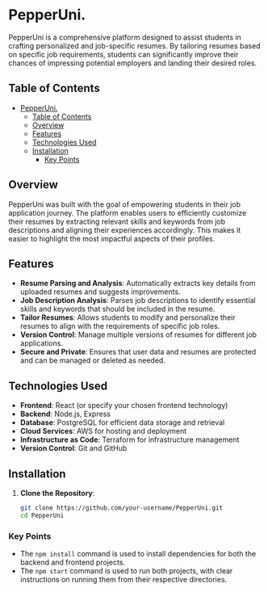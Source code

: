 # PepperUni.

PepperUni is a comprehensive platform designed to assist students in crafting personalized and job-specific resumes. By tailoring resumes based on specific job requirements, students can significantly improve their chances of impressing potential employers and landing their desired roles.

## Table of Contents

- [PepperUni.](#pepperuni)
  - [Table of Contents](#table-of-contents)
  - [Overview](#overview)
  - [Features](#features)
  - [Technologies Used](#technologies-used)
  - [Installation](#installation)
    - [Key Points](#key-points)

## Overview

PepperUni was built with the goal of empowering students in their job application journey. The platform enables users to efficiently customize their resumes by extracting relevant skills and keywords from job descriptions and aligning their experiences accordingly. This makes it easier to highlight the most impactful aspects of their profiles.

## Features

- **Resume Parsing and Analysis**: Automatically extracts key details from uploaded resumes and suggests improvements.
- **Job Description Analysis**: Parses job descriptions to identify essential skills and keywords that should be included in the resume.
- **Tailor Resumes**: Allows students to modify and personalize their resumes to align with the requirements of specific job roles.
- **Version Control**: Manage multiple versions of resumes for different job applications.
- **Secure and Private**: Ensures that user data and resumes are protected and can be managed or deleted as needed.

## Technologies Used

- **Frontend**: React (or specify your chosen frontend technology)
- **Backend**: Node.js, Express
- **Database**: PostgreSQL for efficient data storage and retrieval
- **Cloud Services**: AWS for hosting and deployment
- **Infrastructure as Code**: Terraform for infrastructure management
- **Version Control**: Git and GitHub

## Installation

1. **Clone the Repository**:
   ```bash
   git clone https://github.com/your-username/PepperUni.git
   cd PepperUni
   ```

### Key Points

- The `npm install` command is used to install dependencies for both the backend and frontend projects.
- The `npm start` command is used to run both projects, with clear instructions on running them from their respective directories.
